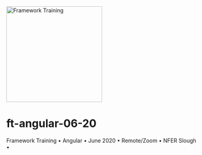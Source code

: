 <a href="https://www.frameworktraining.co.uk/">
  <img
    height="250"
    width="250"
    alt="Framework Training"
    src="https://github.com/JohnCoumbe/ft-angular-04-20-v12/blob/master/ft.gif"
  />
</a> 

# ft-angular-06-20
Framework Training • Angular • June 2020 • Remote/Zoom • NFER Slough •
